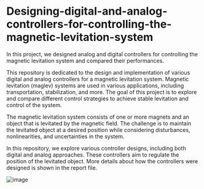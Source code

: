 # Designing-digital-and-analog-controllers-for-controlling-the-magnetic-levitation-system
In this project, we designed analog and digital controllers for controlling the magnetic levitation system and compared their performances.

This repository is dedicated to the design and implementation of various digital and analog controllers for a magnetic levitation system. Magnetic levitation (maglev) systems are used in various applications, including transportation, stabilization, and more. The goal of this project is to explore and compare different control strategies to achieve stable levitation and control of the system.

The magnetic levitation system consists of one or more magnets and an object that is levitated by the magnetic field. The challenge is to maintain the levitated object at a desired position while considering disturbances, nonlinearities, and uncertainties in the system.

In this repository, we explore various controller designs, including both digital and analog approaches. These controllers aim to regulate the position of the levitated object. More details about how the controllers were designed is shown in the report file.

![image](https://github.com/romidi80/Designing-digital-and-analog-controllers-for-controlling-the-magnetic-levitation-system/assets/89667194/9b19e7b5-9025-4286-9b7d-0f78490f99a8)
